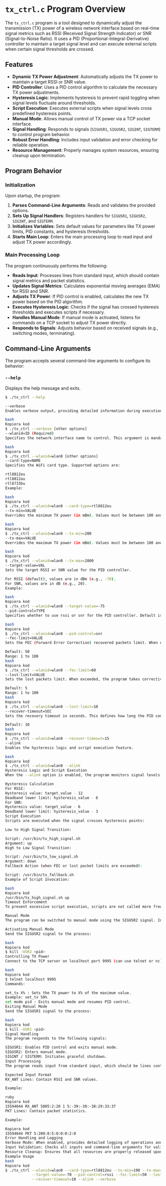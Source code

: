 # `tx_ctrl.c` Program Overview

The `tx_ctrl.c` program is a tool designed to dynamically adjust the transmission (TX) power of a wireless network interface based on real-time signal metrics such as RSSI (Received Signal Strength Indicator) or SNR (Signal-to-Noise Ratio). It uses a PID (Proportional-Integral-Derivative) controller to maintain a target signal level and can execute external scripts when certain signal thresholds are crossed.

## Features

- **Dynamic TX Power Adjustment**: Automatically adjusts the TX power to maintain a target RSSI or SNR value.
- **PID Controller**: Uses a PID control algorithm to calculate the necessary TX power adjustments.
- **Hysteresis Logic**: Implements hysteresis to prevent rapid toggling when signal levels fluctuate around thresholds.
- **Script Execution**: Executes external scripts when signal levels cross predefined hysteresis points.
- **Manual Mode**: Allows manual control of TX power via a TCP socket interface.
- **Signal Handling**: Responds to signals (`SIGUSR1`, `SIGUSR2`, `SIGINT`, `SIGTERM`) to control program behavior.
- **Robust Error Handling**: Includes input validation and error checking for reliable operation.
- **Resource Management**: Properly manages system resources, ensuring cleanup upon termination.

## Program Behavior

### Initialization

Upon startup, the program:

1. **Parses Command-Line Arguments**: Reads and validates the provided options.
2. **Sets Up Signal Handlers**: Registers handlers for `SIGUSR1`, `SIGUSR2`, `SIGINT`, and `SIGTERM`.
3. **Initializes Variables**: Sets default values for parameters like TX power limits, PID constants, and hysteresis thresholds.
4. **Starts Main Loop**: Enters the main processing loop to read input and adjust TX power accordingly.

### Main Processing Loop

The program continuously performs the following:

- **Reads Input**: Processes lines from standard input, which should contain signal metrics and packet statistics.
- **Updates Signal Metrics**: Calculates exponential moving averages (EMA) for RSSI and SNR.
- **Adjusts TX Power**: If PID control is enabled, calculates the new TX power based on the PID algorithm.
- **Executes Hysteresis Logic**: Checks if the signal has crossed hysteresis thresholds and executes scripts if necessary.
- **Handles Manual Mode**: If manual mode is activated, listens for commands on a TCP socket to adjust TX power directly.
- **Responds to Signals**: Adjusts behavior based on received signals (e.g., switching modes, terminating).

## Command-Line Arguments

The program accepts several command-line arguments to configure its behavior:

### `--help`

Displays the help message and exits.

```bash
$ ./tx_ctrl --help

--verbose
Enables verbose output, providing detailed information during execution.

bash
Kopiera kod
$ ./tx_ctrl --verbose [other options]
--wlanid=ID (Required)
Specifies the network interface name to control. This argument is mandatory.

bash
Kopiera kod
$ ./tx_ctrl --wlanid=wlan0 [other options]
--card-type=NAME
Specifies the WiFi card type. Supported options are:

rtl8812eu
rtl8812au
rtl8733bu
Example:

bash
Kopiera kod
$ ./tx_ctrl --wlanid=wlan0 --card-type=rtl8812eu
--tx-min=VALUE
Overrides the minimum TX power (in mBm). Values must be between 100 and 3000 and are rounded up to the nearest 100 mBm.

bash
Kopiera kod
$ ./tx_ctrl --wlanid=wlan0 --tx-min=200
--tx-max=VALUE
Overrides the maximum TX power (in mBm). Values must be between 100 and 3000 and are rounded up to the nearest 100 mBm.

bash
Kopiera kod
$ ./tx_ctrl --wlanid=wlan0 --tx-max=2800
--target-value=VAL
Sets the target RSSI or SNR value for the PID controller.

For RSSI (default), values are in dBm (e.g., -70).
For SNR, values are in dB (e.g., 20).
Example:

bash
Kopiera kod
$ ./tx_ctrl --wlanid=wlan0 --target-value=-75
--pid-control=TYPE
Specifies whether to use rssi or snr for the PID controller. Default is rssi.

bash
Kopiera kod
$ ./tx_ctrl --wlanid=wlan0 --pid-control=snr
--fec-limit=VALUE
Sets the FEC (Forward Error Correction) recovered packets limit. When exceeded, the program takes corrective action.

Default: 50
Range: 1 to 100
bash
Kopiera kod
$ ./tx_ctrl --wlanid=wlan0 --fec-limit=60
--lost-limit=VALUE
Sets the lost packets limit. When exceeded, the program takes corrective action.

Default: 5
Range: 1 to 100
bash
Kopiera kod
$ ./tx_ctrl --wlanid=wlan0 --lost-limit=10
--recover-timeout=SEC
Sets the recovery timeout in seconds. This defines how long the PID controller remains paused after taking corrective action.

Default: 10
bash
Kopiera kod
$ ./tx_ctrl --wlanid=wlan0 --recover-timeout=15
--alink
Enables the hysteresis logic and script execution feature.

bash
Kopiera kod
$ ./tx_ctrl --wlanid=wlan0 --alink
Hysteresis Logic and Script Execution
When the --alink option is enabled, the program monitors signal levels and executes external scripts when certain thresholds are crossed.

Hysteresis Calculation
For RSSI:
Hysteresis value: target_value - 12
Deadband lower limit: hysteresis_value - 6
For SNR:
Hysteresis value: target_value - 6
Deadband lower limit: hysteresis_value - 3
Script Execution
Scripts are executed when the signal crosses hysteresis points:

Low to High Signal Transition:

Script: /usr/bin/tx_high_signal.sh
Argument: up
High to Low Signal Transition:

Script: /usr/bin/tx_low_signal.sh
Argument: down
Fallback Action (when FEC or lost packet limits are exceeded):

Script: /usr/bin/tx_fallback.sh
Example of Script Invocation:

bash
Kopiera kod
/usr/bin/tx_high_signal.sh up
Timeout Enforcement
To prevent excessive script execution, scripts are not called more frequently than the recover_timeout value.

Manual Mode
The program can be switched to manual mode using the SIGUSR2 signal. In manual mode, you can control the TX power via a TCP socket.

Activating Manual Mode
Send the SIGUSR2 signal to the process:

bash
Kopiera kod
$ kill -USR2 <pid>
Controlling TX Power
Connect to the TCP server on localhost port 9995 (can use telnet or nc):

bash
Kopiera kod
$ telnet localhost 9995
Commands:

set_tx X% : Sets the TX power to X% of the maximum value.
Example: set_tx 50%
set mode pid : Exits manual mode and resumes PID control.
Exiting Manual Mode
Send the SIGUSR1 signal to the process:

bash
Kopiera kod
$ kill -USR1 <pid>
Signal Handling
The program responds to the following signals:

SIGUSR1: Enables PID control and exits manual mode.
SIGUSR2: Enters manual mode.
SIGINT / SIGTERM: Initiates graceful shutdown.
Input Processing
The program reads input from standard input, which should be lines containing signal metrics and packet statistics.

Expected Input Format
RX_ANT Lines: Contain RSSI and SNR values.

Example:

ruby
Kopiera kod
15594044 RX_ANT 5805:2:20 1 5:-39:-38:-38:29:33:37
PKT Lines: Contain packet statistics.

Example:

Kopiera kod
15594044 PKT 5:200:0:5:0:0:0:2:0
Error Handling and Logging
Verbose Mode: When enabled, provides detailed logging of operations and any errors encountered.
Input Validation: Checks all inputs and command-line arguments for validity.
Resource Cleanup: Ensures that all resources are properly released upon termination.
Example Usage
bash
Kopiera kod
$ ./tx_ctrl --wlanid=wlan0 --card-type=rtl8812eu --tx-min=100 --tx-max=2800 \
            --target-value=-70 --pid-control=rssi --fec-limit=50 --lost-limit=5 \
            --recover-timeout=10 --alink --verbose
